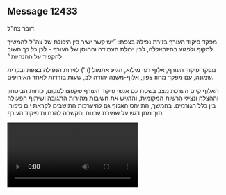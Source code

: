 ## Message 12433

דובר צה"ל:

מפקד פיקוד העורף בזירת נפילה בצפת: ״יש קשר ישיר בין היכולת של צה"ל להמשיך לתקוף ולפגוע בחיזבאללה, לבין יכולת העמידה והחוסן של העורף - לכן כל כך חשוב להקפיד על ההנחיות״

מפקד פיקוד העורף, אלוף רפי מילוא, הגיע אתמול (ד') לזירות הנפילה בצפת ובקרית שמונה, עם מפקד מחוז צפון, אלוף-משנה יהודה לב, שעות בודדות לאחר האירועים.

האלוף קיים הערכת מצב בשטח עם אנשי פיקוד העורף שקפצו למקום, כוחות הביטחון וההצלה ונציגי הרשות המקומית, והדגיש את חשיבות מהירות התגובה ושיתוף הפעולה בין כלל הגורמים. בהמשך, התייחס האלוף גם להיערכות התושבים לקראת יום כיפור, תוך מתן דגש על שמירת ערנות והקשבה להנחיות פיקוד העורף.

![Video](https://data.iron-swords.co.il/2024/October/10/12433/12433_media.mp4)
